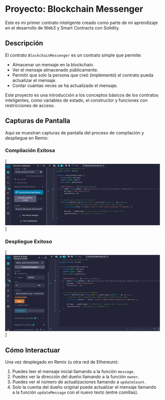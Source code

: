 # Proyecto: Blockchain Messenger

Este es mi primer contrato inteligente creado como parte de mi aprendizaje en el desarrollo de Web3 y Smart Contracts con Solidity.

## Descripción

El contrato `BlockchainMessenger` es un contrato simple que permite:

* Almacenar un mensaje en la blockchain.
* Ver el mensaje almacenado públicamente.
* Permitir que solo la persona que creó (implementó) el contrato pueda actualizar el mensaje.
* Contar cuántas veces se ha actualizado el mensaje.

Este proyecto es una introducción a los conceptos básicos de los contratos inteligentes, como variables de estado, el constructor y funciones con restricciones de acceso.

## Capturas de Pantalla

Aquí se muestran capturas de pantalla del proceso de compilación y despliegue en Remix:

### Compilación Exitosa


[![Captura de pantalla del compilado exitoso](Imagenes/contrato%20BlockchainMessenger%20compilado.png)]

### Despliegue Exitoso

[![Captura de pantalla del despliegue exitoso](Imagenes/contrato%20BlockchainMessenger%20deployado.png)]

## Cómo Interactuar

Una vez desplegado en Remix (u otra red de Ethereum):

1.  Puedes leer el mensaje inicial llamando a la función `message`.
2.  Puedes ver la dirección del dueño llamando a la función `owner`.
3.  Puedes ver el número de actualizaciones llamando a `updateCount`.
4.  Solo la cuenta del dueño original puede actualizar el mensaje llamando a la función `updateMessage` con el nuevo texto (entre comillas).

